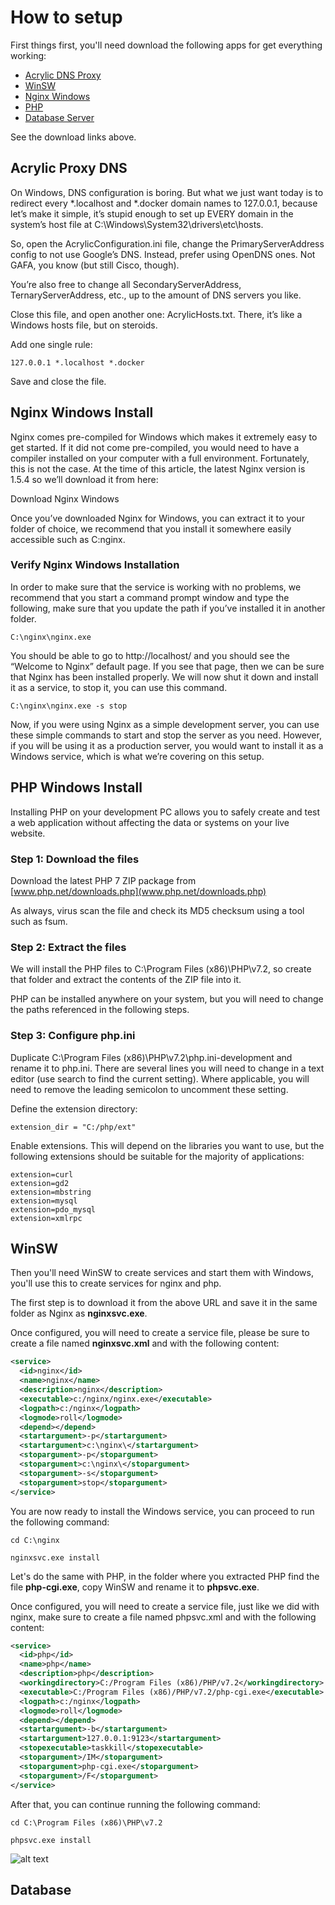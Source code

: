 # How to setup

First things first, you'll need download the following apps for get everything working:

- [Acrylic DNS Proxy](https://mayakron.altervista.org/wikibase/show.php?id=AcrylicHome)
- [WinSW](https://github.com/kohsuke/winsw/releases)
- [Nginx Windows](http://nginx.org/en/docs/windows.html)
- [PHP](http://php.net/downloads.php)
- [Database Server](https://dev.mysql.com/downloads/)

See the download links above.

## Acrylic Proxy DNS

On Windows, DNS configuration is boring. But what we just want today is to redirect every *.localhost and *.docker domain names to 127.0.0.1, because let’s make it simple, it’s stupid enough to set up EVERY domain in the system’s host file at C:\Windows\System32\drivers\etc\hosts.

So, open the AcrylicConfiguration.ini file, change the PrimaryServerAddress config to not use Google’s DNS. Instead, prefer using OpenDNS ones. Not GAFA, you know (but still Cisco, though).

You’re also free to change all SecondaryServerAddress, TernaryServerAddress, etc., up to the amount of DNS servers you like.

Close this file, and open another one: AcrylicHosts.txt. There, it’s like a Windows hosts file, but on steroids.

Add one single rule:

```
127.0.0.1 *.localhost *.docker
```
Save and close the file.

## Nginx Windows Install

Nginx comes pre-compiled for Windows which makes it extremely easy to get started. If it did not come pre-compiled, you would need to have a compiler installed on your computer with a full environment. Fortunately, this is not the case. At the time of this article, the latest Nginx version is 1.5.4 so we’ll download it from here:

Download Nginx Windows

Once you’ve downloaded Nginx for Windows, you can extract it to your folder of choice, we recommend that you install it somewhere easily accessible such as C:nginx.

### Verify Nginx Windows Installation

In order to make sure that the service is working with no problems, we recommend that you start a command prompt window and type the following, make sure that you update the path if you’ve installed it in another folder.
```
C:\nginx\nginx.exe
```
You should be able to go to http://localhost/ and you should see the “Welcome to Nginx” default page. If you see that page, then we can be sure that Nginx has been installed properly. We will now shut it down and install it as a service, to stop it, you can use this command.
```
C:\nginx\nginx.exe -s stop
```
Now, if you were using Nginx as a simple development server, you can use these simple commands to start and stop the server as you need. However, if you will be using it as a production server, you would want to install it as a Windows service, which is what we’re covering on this setup.


## PHP Windows Install

Installing PHP on your development PC allows you to safely create and test a web application without affecting the data or systems on your live website.

### Step 1: Download the files
Download the latest PHP 7 ZIP package from [www.php.net/downloads.php](www.php.net/downloads.php)

As always, virus scan the file and check its MD5 checksum using a tool such as fsum.

### Step 2: Extract the files
We will install the PHP files to C:\Program Files (x86)\PHP\v7.2, so create that folder and extract the contents of the ZIP file into it.

PHP can be installed anywhere on your system, but you will need to change the paths referenced in the following steps.

### Step 3: Configure php.ini
Duplicate C:\Program Files (x86)\PHP\v7.2\php.ini-development and rename it to php.ini. There are several lines you will need to change in a text editor (use search to find the current setting). Where applicable, you will need to remove the leading semicolon to uncomment these setting.

Define the extension directory:
```
extension_dir = "C:/php/ext"
```
Enable extensions. This will depend on the libraries you want to use, but the following extensions should be suitable for the majority of applications:
```
extension=curl
extension=gd2
extension=mbstring
extension=mysql
extension=pdo_mysql
extension=xmlrpc
```
## WinSW

Then you'll need WinSW to create services and start them with Windows, you'll use this to create services for nginx and php.

The first step is to download it from the above URL and save it in the same folder as Nginx as **nginxsvc.exe**.

Once configured, you will need to create a service file, please be sure to create a file named **nginxsvc.xml** and with the following content:

```xml
<service>
  <id>nginx</id>
  <name>nginx</name>
  <description>nginx</description>
  <executable>c:/nginx/nginx.exe</executable>
  <logpath>c:/nginx</logpath>
  <logmode>roll</logmode>
  <depend></depend>
  <startargument>-p</startargument>
  <startargument>c:\nginx\</startargument>
  <stopargument>-p</stopargument>
  <stopargument>c:\nginx\</stopargument>
  <stopargument>-s</stopargument>
  <stopargument>stop</stopargument>
</service>
```
You are now ready to install the Windows service, you can proceed to run the following command:

```
cd C:\nginx

nginxsvc.exe install
```
Let's do the same with PHP, in the folder where you extracted PHP find the file **php-cgi.exe**, copy WinSW and rename it to **phpsvc.exe**.

Once configured, you will need to create a service file, just like we did with nginx, make sure to create a file named phpsvc.xml and with the following content:

```xml
<service>
  <id>php</id>
  <name>php</name>
  <description>php</description>
  <workingdirectory>C:/Program Files (x86)/PHP/v7.2</workingdirectory>
  <executable>C:/Program Files (x86)/PHP/v7.2/php-cgi.exe</executable>
  <logpath>c:/nginx</logpath>
  <logmode>roll</logmode>
  <depend></depend>
  <startargument>-b</startargument>
  <startargument>127.0.0.1:9123</startargument>
  <stopexecutable>taskkill</stopexecutable>
  <stopargument>/IM</stopargument>
  <stopargument>php-cgi.exe</stopargument>
  <stopargument>/F</stopargument>
</service>
```
After that, you can continue running the following command:

```
cd C:\Program Files (x86)\PHP\v7.2

phpsvc.exe install
```

![alt text]()

## Database



